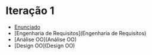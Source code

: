 # Iteração 1

 * [Enunciado](Enunciado)
 * [Engenharia de Requisitos](Engenharia de Requisitos)
 * [Análise OO](Análise OO)
 * [Design OO](Design OO)